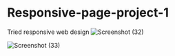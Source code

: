 # Responsive-page-project-1
Tried responsive web design 
![Screenshot (32)](https://github.com/anafariya/Responsive-page-project-1/assets/70438803/bdacce69-5501-448b-8d06-0ff788c04c4c)

![Screenshot (33)](https://github.com/anafariya/Responsive-page-project-1/assets/70438803/9d445585-253d-4398-8aea-26b9f959114f)
